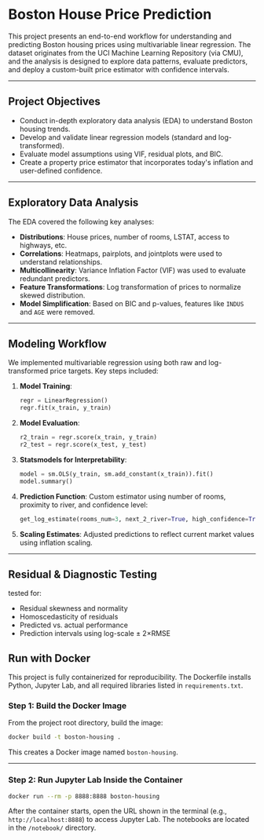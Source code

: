 #  Boston House Price Prediction

This project presents an end-to-end workflow for understanding and predicting Boston housing prices using multivariable linear regression. The dataset originates from the UCI Machine Learning Repository (via CMU), and the analysis is designed to explore data patterns, evaluate predictors, and deploy a custom-built price estimator with confidence intervals.

---

##  Project Objectives

- Conduct in-depth exploratory data analysis (EDA) to understand Boston housing trends.
- Develop and validate linear regression models (standard and log-transformed).
- Evaluate model assumptions using VIF, residual plots, and BIC.
- Create a property price estimator that incorporates today's inflation and user-defined confidence.

---

##  Exploratory Data Analysis

The EDA covered the following key analyses:

- **Distributions**: House prices, number of rooms, LSTAT, access to highways, etc.
- **Correlations**: Heatmaps, pairplots, and jointplots were used to understand relationships.
- **Multicollinearity**: Variance Inflation Factor (VIF) was used to evaluate redundant predictors.
- **Feature Transformations**: Log transformation of prices to normalize skewed distribution.
- **Model Simplification**: Based on BIC and p-values, features like `INDUS` and `AGE` were removed.

---

##  Modeling Workflow

We implemented multivariable regression using both raw and log-transformed price targets. Key steps included:

1. **Model Training**:
    ```python
    regr = LinearRegression()
    regr.fit(x_train, y_train)
    ```

2. **Model Evaluation**:
    ```python
    r2_train = regr.score(x_train, y_train)
    r2_test = regr.score(x_test, y_test)
    ```

3. **Statsmodels for Interpretability**:
    ```python
    model = sm.OLS(y_train, sm.add_constant(x_train)).fit()
    model.summary()
    ```

4. **Prediction Function**:
    Custom estimator using number of rooms, proximity to river, and confidence level:
    ```python
    get_log_estimate(rooms_num=3, next_2_river=True, high_confidence=True)
    ```

5. **Scaling Estimates**:
    Adjusted predictions to reflect current market values using inflation scaling.

---

##  Residual & Diagnostic Testing

tested for:

- Residual skewness and normality
- Homoscedasticity of residuals
- Predicted vs. actual performance
- Prediction intervals using log-scale ± 2×RMSE


## Run with Docker

This project is fully containerized for reproducibility. The Dockerfile installs Python, Jupyter Lab, and all required libraries listed in `requirements.txt`.

### Step 1: Build the Docker Image

From the project root directory, build the image:

```bash
docker build -t boston-housing .
```

This creates a Docker image named `boston-housing`.

---

### Step 2: Run Jupyter Lab Inside the Container

```bash
docker run --rm -p 8888:8888 boston-housing
```

After the container starts, open the URL shown in the terminal (e.g., `http://localhost:8888`) to access Jupyter Lab. The notebooks are located in the `/notebook/` directory.



